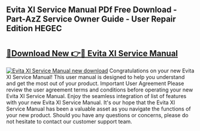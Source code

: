 ## Evita Xl Service Manual PDf Free Download - Part-AzZ Service Owner Guide - User Repair Edition HEGEC

# <h2><a href="http://bc30171.oget.top/?id=Evita+Xl+Service+Manual">🔗Download New 👉🔴 Evita Xl Service Manual</a></h2>

[![Evita Xl Service Manual new download](https://i.imgur.com/5g1atiW.png)](http://bc30171.oget.top/?id=Evita+Xl+Service+Manual)
Congratulations on your new Evita Xl Service Manual! This user manual is designed to help you understand and get the most out of your product. Important User Agreement Please review the user agreement terms and conditions before operating your new Evita Xl Service Manual. Enjoy the seamless integration of list of features with your new Evita Xl Service Manual. It's our hope that the Evita Xl Service Manual has been a valuable asset as you navigate the functions of your new product. Should you have any questions or concerns, please do not hesitate to contact our customer support team.
